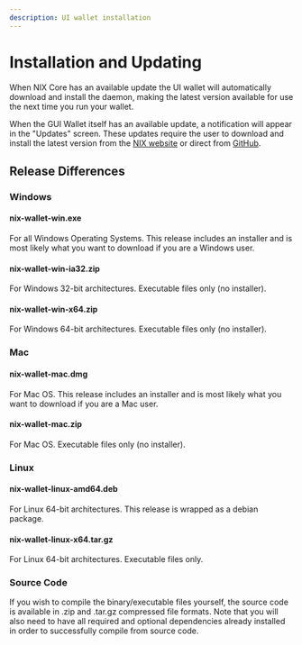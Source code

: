 ```yaml
---
description: UI wallet installation
---
```


# Installation and Updating

When NIX Core has an available update the UI wallet will automatically download and install the daemon, making the latest version available for use the next time you run your wallet. 

When the GUI Wallet itself has an available update, a notification will appear in the "Updates" screen. These updates require the user to download and install the latest version from the [NIX website](https://nixplatform.io/wallet#download) or direct from [GitHub](https://github.com/NixPlatform/Nix-GUI/releases).

## Release Differences

### Windows

#### **nix-wallet-win.exe**

For all Windows Operating Systems. This release includes an installer and is most likely what you want to download if you are a Windows user.

#### nix-wallet-win-ia32.zip

For Windows 32-bit architectures. Executable files only \(no installer\).

#### nix-wallet-win-x64.zip

For Windows 64-bit architectures. Executable files only \(no installer\).

### Mac

#### nix-wallet-mac.dmg

For Mac OS. This release includes an installer and is most likely what you want to download if you are a Mac user.

#### nix-wallet-mac.zip

For Mac OS. Executable files only \(no installer\).

### Linux

#### nix-wallet-linux-amd64.deb

For Linux 64-bit architectures. This release is wrapped as a debian package.

#### nix-wallet-linux-x64.tar.gz

For Linux 64-bit architectures. Executable files only.

### Source Code

If you wish to compile the binary/executable files yourself, the source code is available in .zip and .tar.gz compressed file formats. Note that you will also need to have all required and optional dependencies already installed in order to successfully compile from source code.  


